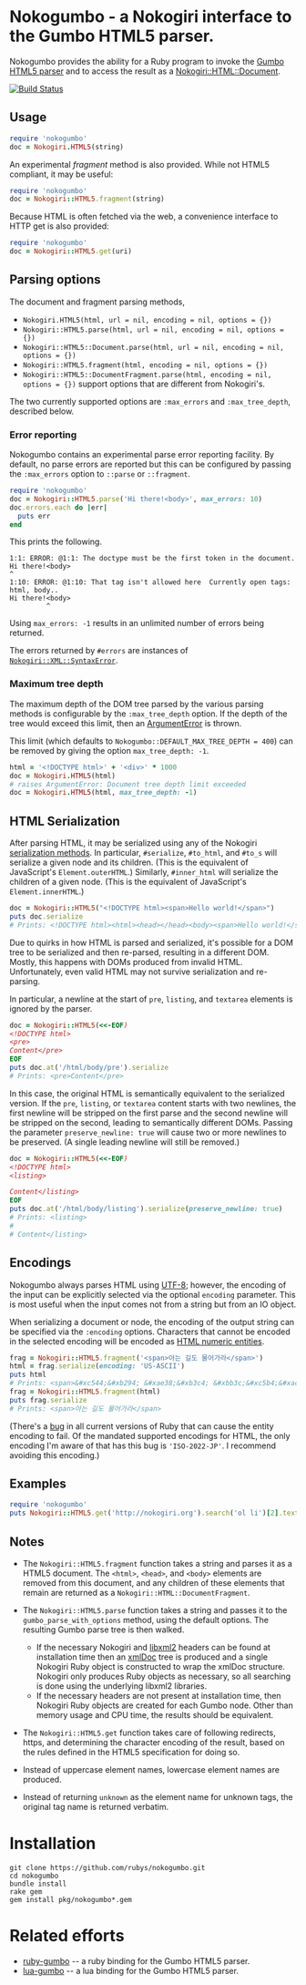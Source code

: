 # Nokogumbo - a Nokogiri interface to the Gumbo HTML5 parser.

Nokogumbo provides the ability for a Ruby program to invoke the 
[Gumbo HTML5 parser](https://github.com/google/gumbo-parser#readme)
and to access the result as a
[Nokogiri::HTML::Document](http://rdoc.info/github/sparklemotion/nokogiri/Nokogiri/HTML/Document).

[![Build Status](https://travis-ci.org/rubys/nokogumbo.svg)](https://travis-ci.org/rubys/nokogumbo) 

## Usage

```ruby
require 'nokogumbo'
doc = Nokogiri.HTML5(string)
```

An experimental _fragment_ method is also provided.  While not HTML5
compliant, it may be useful:

```ruby
require 'nokogumbo'
doc = Nokogiri::HTML5.fragment(string)
```

Because HTML is often fetched via the web, a convenience interface to
HTTP get is also provided:

```ruby
require 'nokogumbo'
doc = Nokogiri::HTML5.get(uri)
```

## Parsing options
The document and fragment parsing methods,
- `Nokogiri.HTML5(html, url = nil, encoding = nil, options = {})`
- `Nokogiri::HTML5.parse(html, url = nil, encoding = nil, options = {})`
- `Nokogiri::HTML5::Document.parse(html, url = nil, encoding = nil, options = {})`
- `Nokogiri::HTML5.fragment(html, encoding = nil, options = {})`
- `Nokogiri::HTML5::DocumentFragment.parse(html, encoding = nil, options = {})`
support options that are different from Nokogiri's.

The two currently supported options are `:max_errors` and `:max_tree_depth`,
described below.

### Error reporting
Nokogumbo contains an experimental parse error reporting facility. By default,
no parse errors are reported but this can be configured by passing the
`:max_errors` option to `::parse` or `::fragment`.

```ruby
require 'nokogumbo'
doc = Nokogiri::HTML5.parse('Hi there!<body>', max_errors: 10)
doc.errors.each do |err|
  puts err
end
```

This prints the following.
```
1:1: ERROR: @1:1: The doctype must be the first token in the document.
Hi there!<body>
^
1:10: ERROR: @1:10: That tag isn't allowed here  Currently open tags: html, body..
Hi there!<body>
         ^
```

Using `max_errors: -1` results in an unlimited number of errors being
returned.

The errors returned by `#errors` are instances of
[`Nokogiri::XML::SyntaxError`](https://www.rubydoc.info/github/sparklemotion/nokogiri/Nokogiri/XML/SyntaxError).

### Maximum tree depth
The maximum depth of the DOM tree parsed by the various parsing methods is
configurable by the `:max_tree_depth` option. If the depth of the tree would
exceed this limit, then an
[ArgumentError](https://ruby-doc.org/core-2.5.0/ArgumentError.html) is thrown.

This limit (which defaults to `Nokogumbo::DEFAULT_MAX_TREE_DEPTH = 400`) can
be removed by giving the option `max_tree_depth: -1`.

``` ruby
html = '<!DOCTYPE html>' + '<div>' * 1000
doc = Nokogiri.HTML5(html)
# raises ArgumentError: Document tree depth limit exceeded
doc = Nokogiri.HTML5(html, max_tree_depth: -1)
```

## HTML Serialization

After parsing HTML, it may be serialized using any of the Nokogiri
[serialization
methods](https://www.rubydoc.info/gems/nokogiri/Nokogiri/XML/Node). In
particular, `#serialize`, `#to_html`, and `#to_s` will serialize a given node
and its children. (This is the equivalent of JavaScript's
`Element.outerHTML`.) Similarly, `#inner_html` will serialize the children of
a given node. (This is the equivalent of JavaScript's `Element.innerHTML`.)

``` ruby
doc = Nokogiri::HTML5("<!DOCTYPE html><span>Hello world!</span>")
puts doc.serialize
# Prints: <!DOCTYPE html><html><head></head><body><span>Hello world!</span></body></html>
```

Due to quirks in how HTML is parsed and serialized, it's possible for a DOM
tree to be serialized and then re-parsed, resulting in a different DOM.
Mostly, this happens with DOMs produced from invalid HTML. Unfortunately, even
valid HTML may not survive serialization and re-parsing.

In particular, a newline at the start of `pre`, `listing`, and `textarea`
elements is ignored by the parser.

``` ruby
doc = Nokogiri::HTML5(<<-EOF)
<!DOCTYPE html>
<pre>
Content</pre>
EOF
puts doc.at('/html/body/pre').serialize
# Prints: <pre>Content</pre>
```

In this case, the original HTML is semantically equivalent to the serialized
version. If the `pre`, `listing`, or `textarea` content starts with two
newlines, the first newline will be stripped on the first parse and the second
newline will be stripped on the second, leading to semantically different
DOMs. Passing the parameter `preserve_newline: true` will cause two or more
newlines to be preserved. (A single leading newline will still be removed.)

``` ruby
doc = Nokogiri::HTML5(<<-EOF)
<!DOCTYPE html>
<listing>

Content</listing>
EOF
puts doc.at('/html/body/listing').serialize(preserve_newline: true)
# Prints: <listing>
#
# Content</listing>
```

## Encodings
Nokogumbo always parses HTML using
[UTF-8](https://en.wikipedia.org/wiki/UTF-8); however, the encoding of the
input can be explicitly selected via the optional `encoding` parameter. This
is most useful when the input comes not from a string but from an IO object.

When serializing a document or node, the encoding of the output string can be
specified via the `:encoding` options. Characters that cannot be encoded in
the selected encoding will be encoded as [HTML numeric
entities](https://en.wikipedia.org/wiki/List_of_XML_and_HTML_character_entity_references).

``` ruby
frag = Nokogiri::HTML5.fragment('<span>아는 길도 물어가라</span>')
html = frag.serialize(encoding: 'US-ASCII')
puts html
# Prints: <span>&#xc544;&#xb294; &#xae38;&#xb3c4; &#xbb3c;&#xc5b4;&#xac00;&#xb77c;</span>
frag = Nokogiri::HTML5.fragment(html)
puts frag.serialize
# Prints: <span>아는 길도 물어가라</span>
```

(There's a [bug](https://bugs.ruby-lang.org/issues/15033) in all current
versions of Ruby that can cause the entity encoding to fail. Of the mandated
supported encodings for HTML, the only encoding I'm aware of that has this bug
is `'ISO-2022-JP'`. I recommend avoiding this encoding.)

## Examples
```ruby
require 'nokogumbo'
puts Nokogiri::HTML5.get('http://nokogiri.org').search('ol li')[2].text
```

## Notes

* The `Nokogiri::HTML5.fragment` function takes a string and parses it
  as a HTML5 document.  The `<html>`, `<head>`, and `<body>` elements are
  removed from this document, and any children of these elements that remain
  are returned as a `Nokogiri::HTML::DocumentFragment`.
* The `Nokogiri::HTML5.parse` function takes a string and passes it to the
<code>gumbo_parse_with_options</code> method, using the default options.
The resulting Gumbo parse tree is then walked.
  * If the necessary Nokogiri and [libxml2](http://xmlsoft.org/html/) headers
    can be found at installation time then an
    [xmlDoc](http://xmlsoft.org/html/libxml-tree.html#xmlDoc) tree is produced
    and a single Nokogiri Ruby object is constructed to wrap the xmlDoc
    structure.  Nokogiri only produces Ruby objects as necessary, so all
    searching is done using the underlying libxml2 libraries.
  * If the necessary headers are not present at installation time, then
    Nokogiri Ruby objects are created for each Gumbo node.  Other than
    memory usage and CPU time, the results should be equivalent.

* The `Nokogiri::HTML5.get` function takes care of following redirects,
https, and determining the character encoding of the result, based on the
rules defined in the HTML5 specification for doing so.

* Instead of uppercase element names, lowercase element names are produced.

* Instead of returning `unknown` as the element name for unknown tags, the
original tag name is returned verbatim.

# Installation

    git clone https://github.com/rubys/nokogumbo.git
    cd nokogumbo
    bundle install
    rake gem
    gem install pkg/nokogumbo*.gem

# Related efforts

* [ruby-gumbo](https://github.com/nevir/ruby-gumbo#readme) -- a ruby binding
  for the Gumbo HTML5 parser.
* [lua-gumbo](https://gitlab.com/craigbarnes/lua-gumbo) -- a lua binding for
  the Gumbo HTML5 parser.
